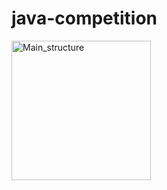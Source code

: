 # java-competition

<img width="223" alt="Main_structure" src="https://user-images.githubusercontent.com/104270514/197339038-896ee68c-cd12-4815-a5eb-ff7c7e6f59a6.png">

